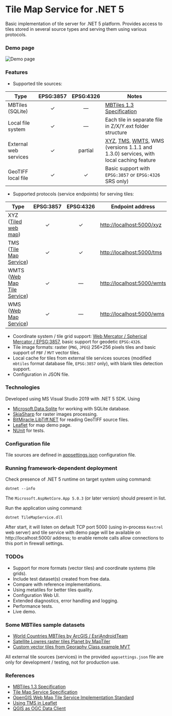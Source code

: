 # Tile Map Service for .NET 5
Basic implementation of tile server for .NET 5 platform. Provides access to tiles stored in several source types and serving them using various protocols.

### Demo page
![Demo page](https://github.com/apdevelop/tile-map-service-net5/blob/master/Docs/demo-page.png)

### Features
* Supported tile sources:

| Type                      | EPSG:3857  | EPSG:4326  | Notes                                                                                       |
| ------------------------- |:----------:|:----------:|--------------------------------------------------------------------------------------------|
| MBTiles (SQLite)          | &#10003;   | &mdash;    | [MBTiles 1.3 Specification](https://github.com/mapbox/mbtiles-spec/blob/master/1.3/spec.md) |
| Local file system         | &#10003;   | &mdash;    | Each tile in separate file in Z/X/Y.ext folder structure                                    |
| External web services     | &#10003;   | partial    | [XYZ](https://en.wikipedia.org/wiki/Tiled_web_map), [TMS](https://wiki.osgeo.org/wiki/Tile_Map_Service_Specification), [WMTS](https://www.ogc.org/standards/wmts), WMS (versions 1.1.1 and 1.3.0) services, with local caching feature  |
| GeoTIFF local file        | &#10003;   | &#10003;   | Basic support with `EPSG:3857` or `EPSG:4326` SRS only)                                                                 |

* Supported protocols (service endpoints) for serving tiles: 

| Type                                                                              | EPSG:3857  | EPSG:4326  | Endpoint address                                                                      | Notes                                                                                       |
| --------------------------------------------------------------------------------- |:----------:|:----------:|---------------------------------------------------------------------------------------|--------------------------------------------------------------------------------------------|
| XYZ ([Tiled web map](https://en.wikipedia.org/wiki/Tiled_web_map))                | &#10003;   | &#10003;   | [http://localhost:5000/xyz](http://localhost:5000/xyz/{tileset}/?x={x}&y={y}&z={z})   |      |
| TMS ([Tile Map Service](https://en.wikipedia.org/wiki/Tile_Map_Service))          | &#10003;   | &#10003;   | [http://localhost:5000/tms](http://localhost:5000/tms)                                |      |
| WMTS ([Web Map Tile Service](https://en.wikipedia.org/wiki/Web_Map_Tile_Service)) | &#10003;   | &mdash;    | [http://localhost:5000/wmts](http://localhost:5000/wmts?request=GetCapabilities)      |      |
| WMS ([Web Map Service](https://en.wikipedia.org/wiki/Web_Map_Service))            | &#10003;   | &mdash;    | [http://localhost:5000/wms](http://localhost:5000/wms?request=GetCapabilities)        | Versions 1.1.1 and 1.3.0 |

* Coordinate system / tile grid support: [Web Mercator / Spherical Mercator / EPSG:3857](https://en.wikipedia.org/wiki/Web_Mercator_projection), basic support for geodetic `EPSG:4326`.
* Tile image formats: raster (`PNG`, `JPEG`) 256&#215;256 pixels tiles and basic support of `PBF` / `MVT` vector tiles.
* Local cache for tiles from external tile services sources (modified `mbtiles` format database file, `EPSG:3857` only), with blank tiles detection support.
* Configuration in JSON file.

### Technologies
Developed using MS Visual Studio 2019 with .NET 5 SDK.
Using
* [Microsoft.Data.Sqlite](https://docs.microsoft.com/ru-ru/dotnet/standard/data/sqlite/) for working with SQLite database.
* [SkiaSharp](https://github.com/mono/SkiaSharp) for raster images processing.
* [BitMiracle.LibTiff.NET](https://github.com/BitMiracle/libtiff.net) for reading GeoTIFF source files.
* [Leaflet](https://github.com/Leaflet) for map demo page.
* [NUnit](https://nunit.org/) for tests.

### Configuration file

Tile sources are defined in [appsettings.json](https://github.com/apdevelop/tile-map-service-net5/blob/master/Docs/appsettings.md) configuration file.

### Running framework-dependent deployment

Check presence of .NET 5 runtime on target system using command:

`dotnet --info`

The `Microsoft.AspNetCore.App 5.0.3` (or later version) should present in list.

Run the application using command:

`dotnet TileMapService.dll`

After start, it will listen on default TCP port 5000 (using in-process `Kestrel` web server) 
and tile service with demo page will be available on http://localhost:5000/ address; to enable remote calls allow connections to this port in firewall settings.

### TODOs
* Support for more formats (vector tiles) and coordinate systems (tile grids).
* Include test dataset(s) created from free data.
* Compare with reference implementations.
* Using metatiles for better tiles quality.
* Configuration Web UI.
* Extended diagnostics, error handling and logging.
* Performance tests.
* Live demo.

### Some MBTiles sample datasets
* [World Countries MBTiles by ArcGIS / EsriAndroidTeam](https://www.arcgis.com/home/item.html?id=7b650618563741ca9a5186c1aa69126e)
* [Satellite Lowres raster tiles Planet by MapTiler](https://data.maptiler.com/downloads/dataset/satellite-lowres/)
* [Custom vector tiles from Georaphy Class example MVT](https://github.com/klokantech/vector-tiles-sample/releases/tag/v1.0)

All external tile sources (services) in the provided `appsettings.json` file are only for development / testing, not for production use.

### References
* [MBTiles 1.3 Specification](https://github.com/mapbox/mbtiles-spec/blob/master/1.3/spec.md)
* [Tile Map Service Specification](https://wiki.osgeo.org/wiki/Tile_Map_Service_Specification)
* [OpenGIS Web Map Tile Service Implementation Standard](https://www.ogc.org/standards/wmts)
* [Using TMS in Leaflet](https://leafletjs.com/examples/wms/wms.html)
* [QGIS as OGC Data Client](https://docs.qgis.org/2.18/en/docs/user_manual/working_with_ogc/ogc_client_support.html)
